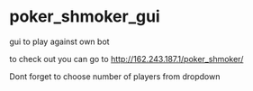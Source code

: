 # poker_shmoker_gui
gui to play against own bot

to check out you can go to http://162.243.187.1/poker_shmoker/

Dont forget to choose number of players from dropdown
